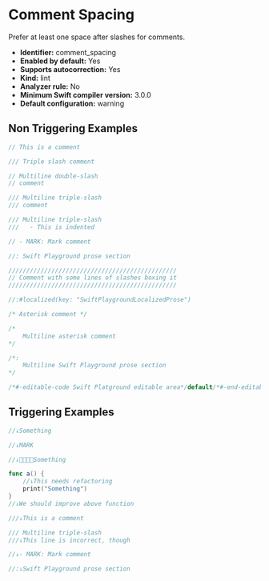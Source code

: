 # Comment Spacing

Prefer at least one space after slashes for comments.

* **Identifier:** comment_spacing
* **Enabled by default:** Yes
* **Supports autocorrection:** Yes
* **Kind:** lint
* **Analyzer rule:** No
* **Minimum Swift compiler version:** 3.0.0
* **Default configuration:** warning

## Non Triggering Examples

```swift
// This is a comment
```

```swift
/// Triple slash comment
```

```swift
// Multiline double-slash
// comment
```

```swift
/// Multiline triple-slash
/// comment
```

```swift
/// Multiline triple-slash
///   - This is indented
```

```swift
// - MARK: Mark comment
```

```swift
//: Swift Playground prose section
```

```swift
///////////////////////////////////////////////
// Comment with some lines of slashes boxing it
///////////////////////////////////////////////
```

```swift
//:#localized(key: "SwiftPlaygroundLocalizedProse")
```

```swift
/* Asterisk comment */
```

```swift
/*
    Multiline asterisk comment
*/
```

```swift
/*:
    Multiline Swift Playground prose section
*/
```

```swift
/*#-editable-code Swift Platground editable area*/default/*#-end-editable-code*/
```

## Triggering Examples

```swift
//↓Something
```

```swift
//↓MARK
```

```swift
//↓👨‍👨‍👦‍👦Something
```

```swift
func a() {
    //↓This needs refactoring
    print("Something")
}
//↓We should improve above function
```

```swift
///↓This is a comment
```

```swift
/// Multiline triple-slash
///↓This line is incorrect, though
```

```swift
//↓- MARK: Mark comment
```

```swift
//:↓Swift Playground prose section
```